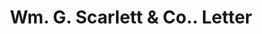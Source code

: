 ---
doi: 10.7916/D8NS263F
date_other: '1920'
date_other_textual: '1920'
form: correspondence
genre:
- Letters (correspondence)
name:
- Wm. G. Scarlett & Co.
object_in_context_url: https://biggert.cul.columbia.edu/items/view/ave_biggert_01773
subject_hierarchical_geographic:
- Baltimore, Maryland, United States
subject_name:
- Wm. G. Scarlett & Co.
title: Wm. G. Scarlett & Co.. Letter
sort_title: Wm. G. Scarlett & Co.. Letter
call_number: ave_biggert_01773
coordinates:
- 39.28333333333333,-76.61666666666666
pid: ave_biggert_01773
identifiers: ave_biggert_01773
thumbnail: false
permalink: /biggert/ave_biggert_01773/
layout: iiif-image-page
---